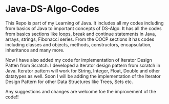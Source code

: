 # Java-DS-Algo-Codes
This Repo is part of my Learning of Java. It includes all my codes including from basics of Java to important concepts of DS-Algo.
It has all the codes from basics sections like loops, break and continue statements in Java, arrays, strings, Fibonacci series. 
From the OOCP sections it has codes including classes and objects, methods, constructors, encapsulation, inheritance and many more.

Now I have also added my code for implementation of Iterator Design Patten from Scratch. I developed a Iterator design pattern from scratch in Java.
Iterator pattern will work for String, Integer, Float, Double and other datatypes as well. 
Soon I will be adding the implementation of the Iterator Design Pattern for other Data Structures like Trees, Sets etc.

Any suggestions and changes are welcome foe the improvement of the code!!
